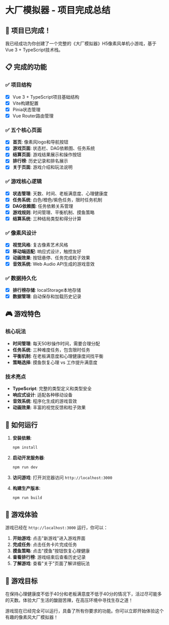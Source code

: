 # 大厂模拟器 - 项目完成总结

## 🎉 项目已完成！

我已经成功为你创建了一个完整的《大厂模拟器》H5像素风单机小游戏，基于Vue 3 + TypeScript技术栈。

## 📋 完成的功能

### ✅ 项目结构
- [x] Vue 3 + TypeScript项目基础结构
- [x] Vite构建配置
- [x] Pinia状态管理
- [x] Vue Router路由管理

### ✅ 五个核心页面
- [x] **首页**: 像素风logo和导航按钮
- [x] **游戏页面**: 状态栏、DAG依赖图、任务系统
- [x] **结算页面**: 游戏结果展示和操作按钮
- [x] **排行榜**: 历史记录和排名展示
- [x] **关于页面**: 游戏介绍和玩法说明

### ✅ 游戏核心逻辑
- [x] **状态管理**: 天数、时间、老板满意度、心理健康度
- [x] **任务系统**: 白色/橙色/紫色任务，限时任务机制
- [x] **DAG依赖图**: 任务依赖关系管理
- [x] **游戏规则**: 时间管理、平衡机制、摸鱼策略
- [x] **结算系统**: 三种结局类型和得分计算

### ✅ 像素风设计
- [x] **视觉风格**: 复古像素艺术风格
- [x] **移动端适配**: 响应式设计，触控友好
- [x] **动画效果**: 按钮悬停、任务完成粒子效果
- [x] **音效系统**: Web Audio API生成的游戏音效

### ✅ 数据持久化
- [x] **排行榜存储**: localStorage本地存储
- [x] **数据管理**: 自动保存和加载历史记录

## 🎮 游戏特色

### 核心玩法
- **时间管理**: 每天50秒操作时间，需要合理分配
- **任务系统**: 三种难度任务，包含限时任务
- **平衡机制**: 在老板满意度和心理健康度间找平衡
- **策略选择**: 摸鱼恢复心理 vs 工作提升满意度

### 技术亮点
- **TypeScript**: 完整的类型定义和类型安全
- **响应式设计**: 适配各种移动设备
- **音效系统**: 程序化生成的游戏音效
- **动画效果**: 丰富的视觉反馈和粒子效果

## 🚀 如何运行

1. **安装依赖**:
   ```bash
   npm install
   ```

2. **启动开发服务器**:
   ```bash
   npm run dev
   ```

3. **访问游戏**: 打开浏览器访问 `http://localhost:3000`

4. **构建生产版本**:
   ```bash
   npm run build
   ```

## 📱 游戏体验

游戏已经在 `http://localhost:3000` 运行，你可以：

1. **开始游戏**: 点击"新游戏"进入游戏界面
2. **完成任务**: 点击任务卡片完成任务
3. **摸鱼策略**: 点击"摸鱼"按钮恢复心理健康
4. **查看排行榜**: 游戏结束后查看历史记录
5. **了解游戏**: 查看"关于"页面了解详细玩法

## 🎯 游戏目标

在保持心理健康度不低于40分和老板满意度不低于40分的情况下，活过尽可能多的天数。体验大厂生活的酸甜苦辣，在高压环境中寻找生存之道！

游戏现在已经完全可以运行，具备了所有你要求的功能。你可以立即开始体验这个有趣的像素风大厂模拟器！
